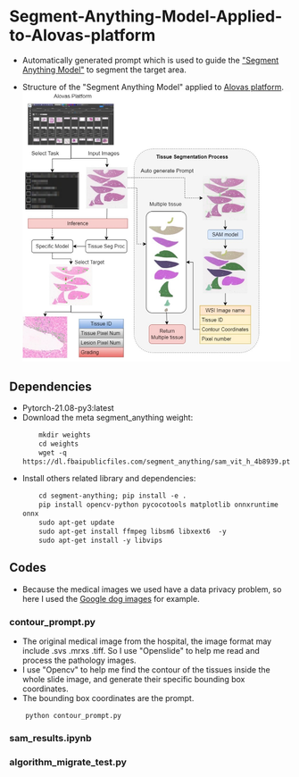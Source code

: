 # Segment-Anything-Model-Applied-to-Alovas-platform

* Automatically generated prompt which is used to guide the ["Segment Anything Model"](https://github.com/facebookresearch/segment-anything) to segment the target area.

* Structure of the "Segment Anything Model" applied to [Alovas platform](https://www.alovas.com/).
![](./readme_img/structure.jpg)
## Dependencies
* Pytorch-21.08-py3:latest
* Download the meta segment_anything weight:
    ```shell
        mkdir weights
        cd weights
        wget -q https://dl.fbaipublicfiles.com/segment_anything/sam_vit_h_4b8939.pth
    ```
* Install others related library and dependencies:
   ```shell
       cd segment-anything; pip install -e .
       pip install opencv-python pycocotools matplotlib onnxruntime onnx
       sudo apt-get update
       sudo apt-get install ffmpeg libsm6 libxext6  -y
       sudo apt-get install -y libvips
   ```
## Codes
* Because the medical images we used have a data privacy problem, so here I used the [Google dog images](https://www.usatoday.com/story/news/nation/2023/11/29/dog-mystery-illness-boarding-pets/71740420007/) for example.
### contour_prompt.py
* The original medical image from the hospital, the image format may include .svs .mrxs .tiff. So I use "Openslide" to help me read and process the pathology images.
* I use "Opencv" to help me find the contour of the tissues inside the whole slide image, and generate their specific bounding box coordinates.
* The bounding box coordinates are the prompt.

```shell
    python contour_prompt.py
```
### sam_results.ipynb

### algorithm_migrate_test.py
